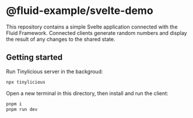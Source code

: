 # @fluid-example/svelte-demo

This repository contains a simple Svelte application connected with the Fluid Framework. Connected clients generate random numbers and display the result of any changes to the shared state.

## Getting started

Run Tinylicious server in the backgroud:

```sh
npx tinylicious
```

Open a new terminal in this directory, then install and run the client:

```sh
pnpm i
pnpm run dev
```
